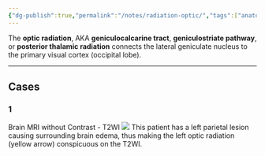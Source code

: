 ```yaml
---
{"dg-publish":true,"permalink":"/notes/radiation-optic/","tags":["anatomy","MRI","brain"],"created":"2023-08-21T11:39:32.776-07:00","updated":"2023-09-10T21:27:41.512-07:00"}
---
```



The **optic radiation**, AKA **geniculocalcarine tract**, **geniculostriate pathway**, or **posterior thalamic radiation** connects the lateral geniculate nucleus to the primary visual cortex (occipital lobe).

---

## Cases

### 1

Brain MRI without Contrast - T2WI
![](https://i.imgur.com/VN5JArx.png)
This patient has a left parietal lesion causing surrounding brain edema, thus making the left optic radiation (yellow arrow) conspicuous on the T2WI.
